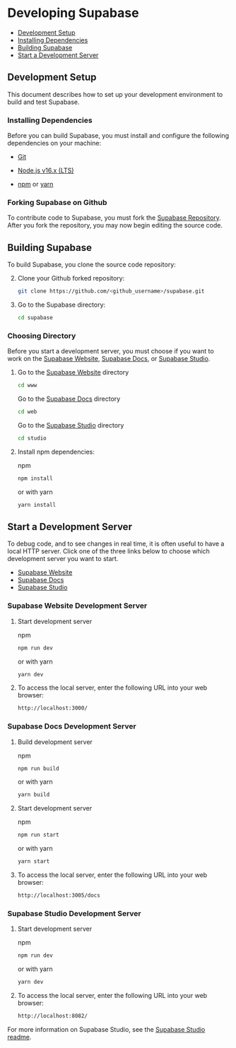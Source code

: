 # Developing Supabase

* [Development Setup](#Development-Setup)
* [Installing Dependencies](#Installing-Dependencies)
* [Building Supabase](#Building-Supabase)
* [Start a Development Server](#Start-a-Development-Server)

## Development Setup

This document describes how to set up your development environment to build and test Supabase.

### Installing Dependencies

Before you can build Supabase, you must install and configure the following dependencies on your
machine:

* [Git](http://git-scm.com/)

* [Node.js v16.x (LTS)](http://nodejs.org)

* [npm](https://www.npmjs.com/) or [yarn](https://yarnpkg.com/)

### Forking Supabase on Github

To contribute code to Supabase, you must fork the [Supabase Repository](https://github.com/supabase/supabase). After you fork the repository, you may now begin editing the source code.

## Building Supabase

To build Supabase, you clone the source code repository:

2. Clone your Github forked repository:
   ```sh
   git clone https://github.com/<github_username>/supabase.git
   ```

3. Go to the Supabase directory:
   ```sh
   cd supabase
   ```

### Choosing Directory

Before you start a development server, you must choose if you want to work on the [Supabase Website](https://supabase.com), [Supabase Docs](https://supabase.com/docs/), or [Supabase Studio](https://app.supabase.io).

1. Go to the [Supabase Website](https://supabase.com) directory
    ```sh
    cd www
    ```
    Go to the [Supabase Docs](https://supabase.com/docs/) directory
    ```sh
    cd web
    ```
    Go to the [Supabase Studio](https://app.supabase.io) directory
    ```sh
    cd studio
    ```

2. Install npm dependencies:

    npm
    ```sh
    npm install
    ```

    or with yarn
    ```sh
    yarn install
    ```

## Start a Development Server

To debug code, and to see changes in real time, it is often useful to have a local HTTP server. Click one of the three links below to choose which development server you want to start.

- [Supabase Website](#Supabase-Website-Development-Server)
- [Supabase Docs](#Supabase-Docs-Development-Server)
- [Supabase Studio](#Supabase-Studio-Development-Server)

### Supabase Website Development Server

1. Start development server

    npm
    ```sh
    npm run dev
    ```

    or with yarn
    ```sh
    yarn dev
    ```

2. To access the local server, enter the following URL into your web browser:

    ```sh
    http://localhost:3000/
    ```

### Supabase Docs Development Server

1. Build development server

    npm
    ```sh
    npm run build
    ```

    or with yarn
    ```sh
    yarn build
    ```

2. Start development server

    npm
    ```sh
    npm run start
    ```

    or with yarn
    ```sh
    yarn start
    ```

3. To access the local server, enter the following URL into your web browser:

    ```sh
    http://localhost:3005/docs
    ```

### Supabase Studio Development Server

1. Start development server

    npm
    ```sh
    npm run dev
    ```

    or with yarn
    ```sh
    yarn dev
    ```

2. To access the local server, enter the following URL into your web browser:

    ```sh
    http://localhost:8082/
    ```

For more information on Supabase Studio, see the [Supabase Studio readme](./studio/README.md).
